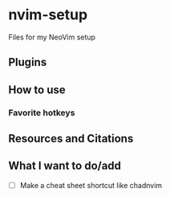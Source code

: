 # nvim-setup
Files for my NeoVim setup

## Plugins

## How to use

### Favorite hotkeys

## Resources and Citations

## What I want to do/add

- [ ] Make a cheat sheet shortcut like chadnvim
